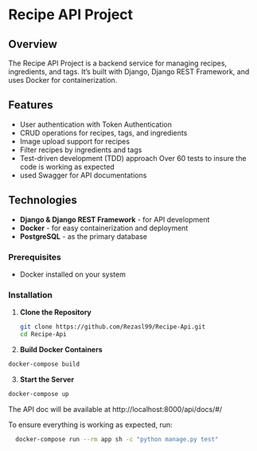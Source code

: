 # Recipe API Project

## Overview
The Recipe API Project is a backend service for managing recipes, ingredients, and tags. It’s built with Django, Django REST Framework, and uses Docker for containerization.

## Features
- User authentication with Token Authentication
- CRUD operations for recipes, tags, and ingredients
- Image upload support for recipes
- Filter recipes by ingredients and tags
- Test-driven development (TDD) approach Over 60 tests to insure the code is working as expected
- used Swagger for API documentations

## Technologies
- **Django & Django REST Framework** - for API development
- **Docker** - for easy containerization and deployment
- **PostgreSQL** - as the primary database

### Prerequisites
- Docker installed on your system

### Installation

1. **Clone the Repository**
   ```bash
   git clone https://github.com/Rezasl99/Recipe-Api.git
   cd Recipe-Api
   ```
 2. **Build Docker Containers**
   ```bash
   docker-compose build
```
 3. **Start the Server**
   ```bash
   docker-compose up
```
The API doc will be available at http://localhost:8000/api/docs/#/

To ensure everything is working as expected, run:
```bash
  docker-compose run --rm app sh -c "python manage.py test"

